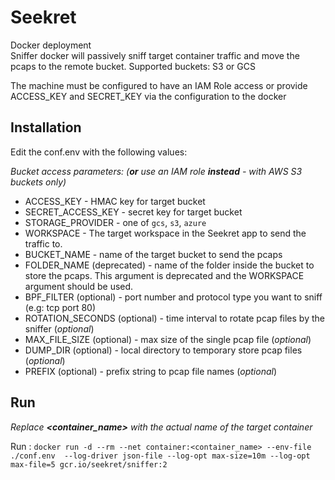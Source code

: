 Seekret
=======
Docker deployment  
Sniffer docker will passively sniff target container traffic and move the pcaps to the remote bucket.
Supported buckets: S3 or GCS

The machine must be configured to have an IAM Role access or provide ACCESS_KEY and SECRET_KEY via the configuration to the docker  

## Installation

Edit the conf.env with the following values:

_Bucket access parameters: (**or** use an IAM role **instead** - with AWS S3 buckets only)_ 
- ACCESS_KEY            - HMAC key for target bucket
- SECRET_ACCESS_KEY     - secret key for target bucket
- STORAGE_PROVIDER      - one of `gcs`, `s3`, `azure`
- WORKSPACE             - The target workspace in the Seekret app to send the traffic to. 
- BUCKET_NAME           - name of the target bucket to send the pcaps
- FOLDER_NAME (deprecated) - name of the folder inside the bucket to store the pcaps. This argument is deprecated and the WORKSPACE argument should be used.
- BPF_FILTER (optional)           - port number and protocol type you want to sniff (e.g: tcp port 80)
- ROTATION_SECONDS (optional)     - time interval to rotate pcap files by the sniffer (_optional_)
- MAX_FILE_SIZE (optional)        - max size of the single pcap file (_optional_)
- DUMP_DIR (optional)              - local directory to temporary store pcap files (_optional_)
- PREFIX (optional)                - prefix string to pcap file names (_optional_) 

## Run

_Replace **<container_name>** with the actual name of the target container_

Run : `docker run -d --rm --net container:<container_name> --env-file ./conf.env  --log-driver json-file --log-opt max-size=10m --log-opt max-file=5 gcr.io/seekret/sniffer:2` 

